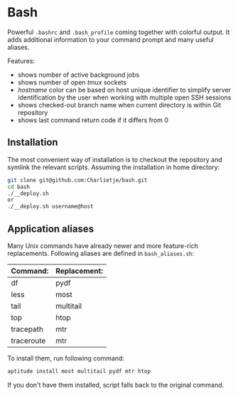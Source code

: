 # Bash

Powerful `.bashrc` and `.bash_profile` coming together with colorful output. It adds additional information
to your command prompt and many useful aliases.

Features:
* shows number of active background jobs
* shows number of open *tmux* sockets
* *hostname* color can be based on host unique identifier to simplify server identification by the user when working with multiple open SSH sessions
* shows checked-out branch name when current directory is within Git repository
* shows last command return code if it differs from 0


## Installation

The most convenient way of installation is to checkout the repository and symlink the relevant scripts.
Assuming the installation in home directory:
```bash
git clone git@github.com:Charlietje/bash.git
cd bash
./__deploy.sh
or
./__deploy.sh username@host

```


## Application aliases

Many Unix commands have already newer and more feature-rich replacements. Following aliases are defined in
`bash_aliases.sh`:

|Command:       |Replacement:    |
| ------------- | -------------- |
|df             |pydf            |
|less           |most            |
|tail           |multitail       |
|top            |htop            |
|tracepath      |mtr             |
|traceroute     |mtr             |

To install them, run following command:

```bash
aptitude install most multitail pydf mtr htop
```

If you don't have them installed, script falls back to the original command.


